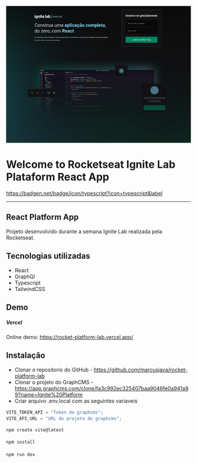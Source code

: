 <img src="src/assets/rocket1.png"/>

# Welcome to Rocketseat Ignite Lab Plataform React App

https://badgen.net/badge/icon/typescript?icon=typescript&label

---

## React Platform App

Projeto desenvolvido durante a semana Ignite Lab realizada pela Rocketseat.

## Tecnologias utilizadas

- React
- GraphQl
- Typescript
- TailwindCSS

## Demo

##### Vercel

Online demo: https://rocket-platform-lab.vercel.app/

## Instalação

- Clonar o repositorio do GitHub - https://github.com/marcusjava/rocket-platform-lab
- Clonar o projeto do GraphCMS - https://app.graphcms.com/clone/fa3c992ec325407baa9046fe0a941a99?name=Ignite%20Platform
- Criar arquivo .env.local com as seguintes variaveis

```js
VITE_TOKEN_API = "Token do graphcms";
VITE_API_URL = "URL do projeto do graphcms";
```

```js
npm create vite@latest

npm install

npm run dev
```

```

```
